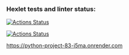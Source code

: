 ### Hexlet tests and linter status:
[![Actions Status](https://github.com/volkbav/python-project-83/actions/workflows/hexlet-check.yml/badge.svg)](https://github.com/volkbav/python-project-83/actions)

[![Actions Status](https://github.com/volkbav/python-project-83/actions/workflows/test_page_analizer.yml/badge.svg)](https://github.com/volkbav/python-project-83/actions)


https://python-project-83-i5ma.onrender.com